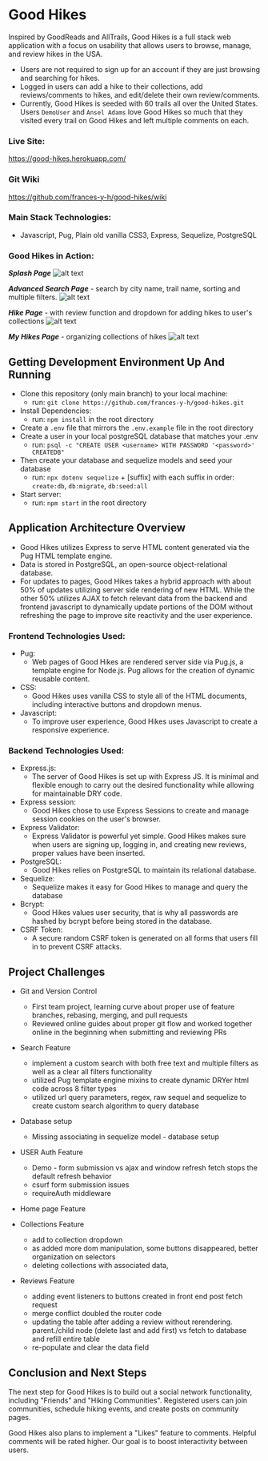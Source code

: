 # Good Hikes

Inspired by GoodReads and AllTrails, Good Hikes is a full stack web application with a focus on usability that allows users to browse, manage, and review hikes in the USA.

- Users are not required to sign up for an account if they are just browsing and searching for hikes.
- Logged in users can add a hike to their collections, add reviews/comments to hikes, and edit/delete their own review/comments.
- Currently, Good Hikes is seeded with 60 trails all over the United States. Users `DemoUser` and `Ansel Adams` love Good Hikes so much that they visited every trail on Good Hikes and left multiple comments on each.

### Live Site:

https://good-hikes.herokuapp.com/

### Git Wiki

https://github.com/frances-y-h/good-hikes/wiki

### Main Stack Technologies:

- Javascript, Pug, Plain old vanilla CSS3, Express, Sequelize, PostgreSQL

### Good Hikes in Action:

**_Splash Page_**
![alt text](public/images/readme/homepage.png)

**_Advanced Search Page_** - search by city name, trail name, sorting and multiple filters.
![alt text](public/images/readme/search-page.png)

**_Hike Page_** - with review function and dropdown for adding hikes to user's collections
![alt text](public/images/readme/hikepage.png)

**_My Hikes Page_** - organizing collections of hikes
![alt text](public/images/readme/collection-page.png)

## Getting Development Environment Up And Running

- Clone this repository (only main branch) to your local machine:
  - run: `git clone https://github.com/frances-y-h/good-hikes.git`
- Install Dependencies:
  - run: `npm install` in the root directory
- Create a `.env` file that mirrors the `.env.example` file in the root directory
- Create a user in your local postgreSQL database that matches your .env
  - run: `psql -c "CREATE USER <username> WITH PASSWORD '<password>' CREATEDB"`
- Then create your database and sequelize models and seed your database
  - run: `npx dotenv sequelize` + [suffix] with each suffix in order: `create:db`, `db:migrate`, `db:seed:all`
- Start server:
  - run: `npm start` in the root directory

## Application Architecture Overview

- Good Hikes utilizes Express to serve HTML content generated via the Pug HTML template engine.
- Data is stored in PostgreSQL, an open-source object-relational database.
- For updates to pages, Good Hikes takes a hybrid approach with about 50% of updates utilizing server side rendering of new HTML. While the other 50% utilizes AJAX to fetch relevant data from the backend and frontend javascript to dynamically update portions of the DOM without refreshing the page to improve site reactivity and the user experience.

### Frontend Technologies Used:

- Pug:
  - Web pages of Good Hikes are rendered server side via Pug.js, a template engine for Node.js. Pug allows for the creation of dynamic reusable content.
- CSS:
  - Good Hikes uses vanilla CSS to style all of the HTML documents, including interactive buttons and dropdown menus.
- Javascript:
  - To improve user experience, Good Hikes uses Javascript to create a responsive experience.

### Backend Technologies Used:

- Express.js:
  - The server of Good Hikes is set up with Express JS. It is minimal and flexible enough to carry out the desired functionality while allowing for maintainable DRY code.
- Express session:
  - Good Hikes chose to use Express Sessions to create and manage session cookies on the user's browser.
- Express Validator:
  - Express Validator is powerful yet simple. Good Hikes makes sure when users are signing up, logging in, and creating new reviews, proper values have been inserted.
- PostgreSQL:
  - Good Hikes relies on PostgreSQL to maintain its relational database.
- Sequelize:
  - Sequelize makes it easy for Good Hikes to manage and query the database
- Bcrypt:
  - Good Hikes values user security, that is why all passwords are hashed by bcrypt before being stored in the database.
- CSRF Token:
  - A secure random CSRF token is generated on all forms that users fill in to prevent CSRF attacks.

## Project Challenges

- Git and Version Control

  - First team project, learning curve about proper use of feature branches, rebasing, merging, and pull requests
  - Reviewed online guides about proper git flow and worked together online in the beginning when submitting and reviewing PRs

- Search Feature

  - implement a custom search with both free text and multiple filters as well as a clear all filters functionality
  - utilized Pug template engine mixins to create dynamic DRYer html code across 8 filter types
  - utilized url query parameters, regex, raw sequel and sequelize to create custom search algorithm to query database

- Database setup

  - Missing associating in sequelize model - database setup

- USER Auth Feature

  - Demo - form submission vs ajax and window refresh fetch stops the default refresh behavior
  - csurf form submission issues
  - requireAuth middleware

- Home page Feature

- Collections Feature

  - add to collection dropdown
  - as added more dom manipulation, some buttons disappeared, better organization on selectors
  - deleting collections with associated data,

- Reviews Feature
  - adding event listeners to buttons created in front end post fetch request
  - merge conflict doubled the router code
  - updating the table after adding a review without rerendering. parent./child node (delete last and add first) vs fetch to database and refill entire table
  - re-populate and clear the data field

## Conclusion and Next Steps

The next step for Good Hikes is to build out a social network functionality, including "Friends" and "Hiking Communities". Registered users can join communities, schedule hiking events, and create posts on community pages.

Good Hikes also plans to implement a "Likes" feature to comments. Helpful comments will be rated higher. Our goal is to boost interactivity between users.
